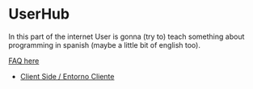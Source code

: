 # UserHub
In this part of the internet User is gonna (try to) teach something about programming in spanish (maybe a little bit of english too).

[FAQ here](/faq.md)
<ul>
    <li>
        <a href="/DEW/index.md">
            Client Side / Entorno Cliente
        </a> 
    </li>
</ul>